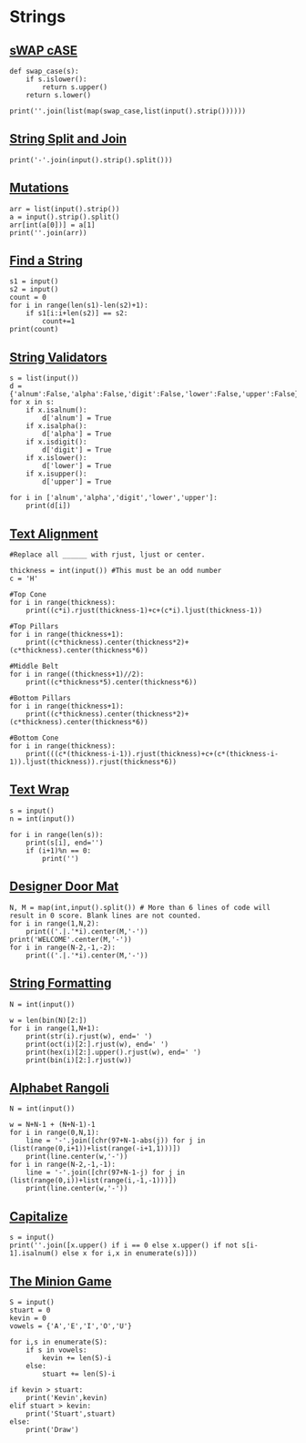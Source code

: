 # Strings

## [sWAP cASE](https://www.hackerrank.com/challenges/swap-case)

```
def swap_case(s):
    if s.islower():
        return s.upper()
    return s.lower()

print(''.join(list(map(swap_case,list(input().strip())))))
```

## [String Split and Join](https://www.hackerrank.com/challenges/python-string-split-and-join)

```
print('-'.join(input().strip().split()))
```

## [Mutations](https://www.hackerrank.com/challenges/python-mutations)

```
arr = list(input().strip())
a = input().strip().split()
arr[int(a[0])] = a[1]
print(''.join(arr))
```

## [Find a String](https://www.hackerrank.com/challenges/find-a-string)

```
s1 = input()
s2 = input()
count = 0
for i in range(len(s1)-len(s2)+1):
    if s1[i:i+len(s2)] == s2:
        count+=1
print(count)
```

## [String Validators](https://www.hackerrank.com/challenges/string-validators)

```
s = list(input())
d = {'alnum':False,'alpha':False,'digit':False,'lower':False,'upper':False}
for x in s:
    if x.isalnum():
        d['alnum'] = True
    if x.isalpha():
        d['alpha'] = True
    if x.isdigit():
        d['digit'] = True
    if x.islower():
        d['lower'] = True
    if x.isupper():
        d['upper'] = True

for i in ['alnum','alpha','digit','lower','upper']:
    print(d[i])
```

## [Text Alignment](https://www.hackerrank.com/challenges/text-alignment)

```
#Replace all ______ with rjust, ljust or center.

thickness = int(input()) #This must be an odd number
c = 'H'

#Top Cone
for i in range(thickness):
    print((c*i).rjust(thickness-1)+c+(c*i).ljust(thickness-1))

#Top Pillars
for i in range(thickness+1):
    print((c*thickness).center(thickness*2)+(c*thickness).center(thickness*6))

#Middle Belt
for i in range((thickness+1)//2):
    print((c*thickness*5).center(thickness*6))    

#Bottom Pillars
for i in range(thickness+1):
    print((c*thickness).center(thickness*2)+(c*thickness).center(thickness*6))    

#Bottom Cone
for i in range(thickness):
    print(((c*(thickness-i-1)).rjust(thickness)+c+(c*(thickness-i-1)).ljust(thickness)).rjust(thickness*6))  
```

## [Text Wrap](https://www.hackerrank.com/challenges/text-wrap)

```
s = input()
n = int(input())

for i in range(len(s)):
    print(s[i], end='')
    if (i+1)%n == 0:
        print('')
```

## [Designer Door Mat](https://www.hackerrank.com/challenges/designer-door-mat)

```
N, M = map(int,input().split()) # More than 6 lines of code will result in 0 score. Blank lines are not counted.
for i in range(1,N,2):
    print(('.|.'*i).center(M,'-'))
print('WELCOME'.center(M,'-'))
for i in range(N-2,-1,-2):
    print(('.|.'*i).center(M,'-'))
```

## [String Formatting](https://www.hackerrank.com/challenges/python-string-formatting)

```
N = int(input())

w = len(bin(N)[2:])
for i in range(1,N+1):
    print(str(i).rjust(w), end=' ')
    print(oct(i)[2:].rjust(w), end=' ')
    print(hex(i)[2:].upper().rjust(w), end=' ')
    print(bin(i)[2:].rjust(w))
```

## [Alphabet Rangoli](https://www.hackerrank.com/challenges/alphabet-rangoli)

```
N = int(input())

w = N+N-1 + (N+N-1)-1
for i in range(0,N,1):
    line = '-'.join([chr(97+N-1-abs(j)) for j in (list(range(0,i+1))+list(range(-i+1,1)))])
    print(line.center(w,'-'))
for i in range(N-2,-1,-1):
    line = '-'.join([chr(97+N-1-j) for j in (list(range(0,i))+list(range(i,-1,-1)))])
    print(line.center(w,'-'))
```

## [Capitalize](https://www.hackerrank.com/challenges/capitalize)

```
s = input()
print(''.join([x.upper() if i == 0 else x.upper() if not s[i-1].isalnum() else x for i,x in enumerate(s)]))
```

## [The Minion Game](https://www.hackerrank.com/challenges/the-minion-game)

```
S = input()
stuart = 0
kevin = 0
vowels = {'A','E','I','O','U'}

for i,s in enumerate(S):
    if s in vowels:
        kevin += len(S)-i
    else:
        stuart += len(S)-i

if kevin > stuart:
    print('Kevin',kevin)
elif stuart > kevin:
    print('Stuart',stuart)
else:
    print('Draw')
```
